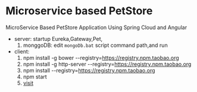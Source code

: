 # Microservice based PetStore
MicroService Based PetStore Application Using Spring Cloud and Angular


- server: startup Eureka,Gateway,Pet,
  1. monggoDB: edit `mongoDb.bat` script command path,and run
- client: 
  1.  npm install -g bower --registry=https://registry.npm.taobao.org
  2.  npm install -g http-server --registry=https://registry.npm.taobao.org
  2.  npm install --registry=https://registry.npm.taobao.org
  3.  npm start 
  4.  [visit](localhost:8000/index.html)
